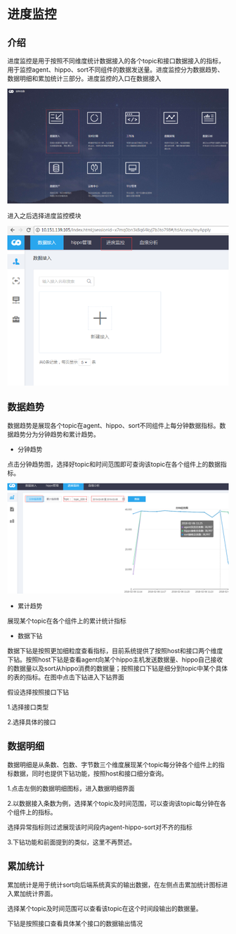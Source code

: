 # 进度监控

## 介绍

进度监控是用于按照不同维度统计数据接入的各个topic和接口数据接入的指标，用于监控agent、hippo、sort不同组件的数据发送量。进度监控分为数据趋势、数据明细和累加统计三部分。进度监控的入口在数据接入

![](/数据接入/进度监控/imges/progress_moniter_enter.png)

进入之后选择进度监控模块

![](/数据接入/进度监控/imges/progress_moniter_step1.png)

## 数据趋势

数据趋势是展现各个topic在agent、hippo、sort不同组件上每分钟数据指标。数据趋势分为分钟趋势和累计趋势。

* 分钟趋势

点击分钟趋势图，选择好topic和时间范围即可查询该topic在各个组件上的数据指标。

![](/数据接入/进度监控/imges/progress_moniter_step2.png)

* 累计趋势

展现某个topic在各个组件上的累计统计指标



* 数据下钻

数据下钻是按照更加细粒度查看指标，目前系统提供了按照host和接口两个维度下钻。按照host下钻是查看agent向某个hippo主机发送数据量、hippo自己接收的数据量以及sort从hippo消费的数据量；按照接口下钻是细分到topic中某个具体的表的指标。在图中点击下钻进入下钻界面

假设选择按照接口下钻

1.选择接口类型

2.选择具体的接口

## 数据明细

数据明细是从条数、包数、字节数三个维度展现某个topic每分钟各个组件上的指标数据，同时也提供下钻功能，按照host和接口细分查询。

1.点击左侧的数据明细图标，进入数据明细界面

2.以数据接入条数为例，选择某个topic及时间范围，可以查询该topic每分钟在各个组件上的指标。

选择异常指标则过滤展现该时间段内agent-hippo-sort对不齐的指标

3.下钻功能和前面提到的类似，这里不再赘述。

## 累加统计

累加统计是用于统计sort向后端系统真实的输出数据，在左侧点击累加统计图标进入累加统计界面。

选择某个topic及时间范围可以查看该topic在这个时间段输出的数据量。

下钻是按照接口查看具体某个接口的数据输出情况

